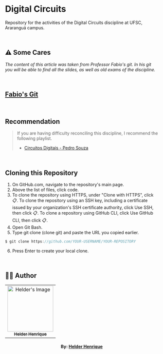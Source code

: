 # Digital Circuits
Repository for the activities of the Digital Circuits discipline at UFSC, Araranguá campus.

<br>

## ⚠️ Some Cares
*The content of this article was taken from Professor Fabio's git. In his git you will be able to find all the slides, as well as old exams of the discipline.*

<br>

## [Fabio's Git](https://github.com/fabiorochaufsc/circuitosdigitais)

<br>

## Recommendation
> If you are having difficulty reconciling this discipline, I recommend the following playlist.
>
> - [Circuitos Digitais - Pedro Souza](https://www.youtube.com/playlist?list=PLXyWBo_coJnMYO9Na3t-oYsc2X4kPJBWf)


<br>

## Cloning this Repository
1. On GitHub.com, navigate to the repository's main page.
2. Above the list of files, click code.
3. To clone the repository using HTTPS, under "Clone with HTTPS", click 📋. To clone the repository using an SSH key, including a certificate issued by your organization's SSH certificate authority, click Use SSH, then click 📋. To clone a repository using GitHub CLI, click Use GitHub CLI, then click 📋.
4. Open Git Bash.
5. Type git clone (clone git) and paste the URL you copied earlier.
```c
$ git clone https://github.com/YOUR-USERNAME/YOUR-REPOSITORY
```
6. Press Enter to create your local clone.

<br>

## 👨‍💻 Author

<table align="center">
    <tr>
        <td align="center">
            <a href="https://github.com/helderhsilva">
                <img src="https://avatars.githubusercontent.com/u/79870881?v=4" width="150px;" alt="Helder's Image" />
                <br />
                <sub><b>Helder Henrique</b></sub>
            </a>
        </td>    
    </tr>
</table>
<h4 align="center">
   By: <a href="https://www.linkedin.com/in/helderhsilva/" target="_blank"> Helder Henrique </a>
</h4>
